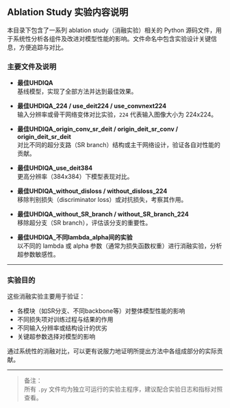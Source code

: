 ## Ablation Study 实验内容说明

本目录下包含了一系列 ablation study（消融实验）相关的 Python 源码文件，用于系统性分析各组件及改进对模型性能的影响。文件命名中包含实验设计关键信息，方便追踪与对比。

### 主要文件及说明

- **最佳UHDIQA**  
  基线模型，实现了全部方法并达到最佳效果。

- **最佳UHDIQA_224 / use_deit224 / use_convnext224**  
  输入分辨率或骨干网络变体对比实验，`224` 代表输入图像大小为 224x224。

- **最佳UHDIQA_origin_conv_sr_deit / origin_deit_sr_conv / origin_deit_sr_deit**  
  对比不同的超分支路（SR branch）结构或主干网络设计，验证各自对性能的贡献。

- **最佳UHDIQA_use_deit384**  
  更高分辨率（384x384）下模型表现对比。

- **最佳UHDIQA_without_disloss / without_disloss_224**  
  移除判别损失（discriminator loss）或对抗损失，考察其作用。

- **最佳UHDIQA_without_SR_branch / without_SR_branch_224**  
  移除超分支（SR branch），评估该分支的重要性。

- **最佳UHDIQA_不同lambda_alpha间的实验**  
  以不同的 lambda 或 alpha 参数（通常为损失函数权重）进行消融实验，分析超参数敏感性。

---

### 实验目的

这些消融实验主要用于验证：

- 各模块（如SR分支、不同backbone等）对整体模型性能的影响
- 不同损失项对训练过程与结果的作用
- 不同输入分辨率或结构设计的优劣
- 关键超参数选择对模型的影响

通过系统性的消融对比，可以更有说服力地证明所提出方法中各组成部分的实际贡献。

---

> 备注：  
> 所有 `.py` 文件均为独立可运行的实验主程序，建议配合实验日志和指标对照查看。
